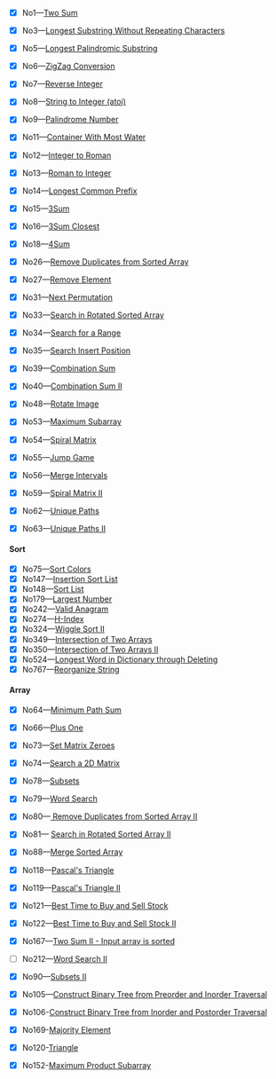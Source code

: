 - [x] No1—[Two Sum](https://github.com/Spades-S/LEETCODE/blob/master/Sums.md)    
- [x] No3—[Longest Substring Without Repeating Characters](https://github.com/Spades-S/LEETCODE/blob/master/Longest%20Substring%20Without%20Repeating%20Characters.md)  
- [x] No5—[Longest Palindromic Substring](https://github.com/Spades-S/LEETCODE/blob/master/Longest%20Palindromic%20Substring.md)
- [x] No6—[ZigZag Conversion]()    
- [x] No7—[Reverse Integer]()   
- [x] No8—[String to Integer (atoi)]()   
- [x] No9—[Palindrome Number]() 
- [x] No11—[Container With Most Water]() 
- [x] No12—[Integer to Roman]()   
- [x] No13—[Roman to Integer]()
- [x] No14—[Longest Common Prefix]()    
- [x] No15—[3Sum](https://github.com/Spades-S/LEETCODE/blob/master/Sums.md)    
- [x] No16—[3Sum Closest]()  
- [x] No18—[4Sum](https://github.com/Spades-S/LEETCODE/blob/master/Sums.md)    
- [x] No26—[Remove Duplicates from Sorted Array]()  
- [x] No27—[Remove Element](https://github.com/Spades-S/LEETCODE/blob/master/Remove%20Element.md)  
- [x] No31—[Next Permutation]()  
- [x] No33—[Search in Rotated Sorted Array](https://github.com/Spades-S/LEETCODE/blob/master/Search%20in%20Rotated%20Sorted%20Array.md)    
- [x] No34—[Search for a Range]()    
- [x] No35—[Search Insert Position]()    
- [x] No39—[Combination Sum]()   
- [x] No40—[Combination Sum II]()  
- [x] No48—[Rotate Image]()  
- [x] No53—[Maximum Subarray](https://github.com/Spades-S/LEETCODE/blob/master/Maximum%20SubArray.md) 
- [x] No54—[Spiral Matrix](https://github.com/Spades-S/LEETCODE/blob/master/Spiral%20Matrix.md)    
- [x] No55—[Jump Game](https://github.com/Spades-S/LEETCODE/blob/master/Jump%20Game.md)    
- [x] No56—[Merge Intervals]()   
- [x] No59—[Spiral Matrix II](https://github.com/Spades-S/LEETCODE/blob/master/Spiral%20Matrix.md)  
- [x] No62—[Unique Paths](https://github.com/Spades-S/LEETCODE/blob/master/Unique%20Path.md)    
- [x] No63—[Unique Paths II](https://github.com/Spades-S/LEETCODE/blob/master/Unique%20Path.md)    




#### Sort

- [x] No75—[Sort Colors](https://github.com/Spades-S/LEETCODE/blob/master/Sort%20Colors.md)    
- [x] No147—[Insertion Sort List](https://github.com/Spades-S/LEETCODE/blob/master/Insertion%20Sort%20List.md)   
- [x] No148—[Sort List](https://github.com/Spades-S/LEETCODE/blob/master/Sort%20List.md)    
- [x] No179—[Largest Number](https://github.com/Spades-S/LEETCODE/blob/master/Largest%20Number.md)  
- [x] No242—[Valid Anagram](https://github.com/Spades-S/LEETCODE/blob/master/Valid%20Anagram.md)  
- [x] No274—[H-Index]()   
- [x] No324—[Wiggle Sort II]()   
- [x] No349—[Intersection of Two Arrays]()    
- [x] No350—[Intersection of Two Arrays II]()  
- [x] No524—[Longest Word in Dictionary through Deleting]() 
- [x] No767—[Reorganize String](https://github.com/Spades-S/LEETCODE/blob/master/Reorganize%20String%20.md) 

#### Array

- [x] No64—[Minimum Path Sum](https://github.com/Spades-S/LEETCODE/blob/master/Minimum%20Path%20Sum.md)
- [x] No66—[Plus One]()   
- [x] No73—[Set Matrix Zeroes]()    
- [x] No74—[Search a 2D Matrix](https://github.com/Spades-S/LEETCODE/blob/master/Search%20a%202D%20Matrix.md)  
- [x] No78—[Subsets](https://github.com/Spades-S/LEETCODE/blob/master/Subsets.md)
- [x] No79—[Word Search](https://github.com/Spades-S/LEETCODE/blob/master/Word%20Search.md)  
- [x] No80—[ Remove Duplicates from Sorted Array II](https://github.com/Spades-S/LEETCODE/blob/master/%20Remove%20Duplicates%20from%20Sorted%20Array%20II%20.md)  
- [x] No81— [Search in Rotated Sorted Array II](https://github.com/Spades-S/LEETCODE/blob/master/Search%20in%20Rotated%20Sorted%20Array.md)
- [x] No88—[Merge Sorted Array](https://github.com/Spades-S/LEETCODE/blob/master/Merge%20Sorted%20Array.md)
- [x] No118—[Pascal's Triangle]() 
- [x] No119—[Pascal's Triangle II]()    
- [x] No121—[Best Time to Buy and Sell Stock]() 
- [x] No122—[Best Time to Buy and Sell Stock II]()    
- [x] No167—[Two Sum II - Input array is sorted](https://github.com/Spades-S/LEETCODE/blob/master/Sums.md)    
- [ ] No212—[Word Search II]()   
- [x] No90—[Subsets II](https://github.com/Spades-S/LEETCODE/blob/master/Subsets.md)
- [x] No105—[Construct Binary Tree from Preorder and Inorder Traversal](https://github.com/Spades-S/LEETCODE/blob/master/Construct%20Binary%20Tree.md)
- [x] No106-[Construct Binary Tree from Inorder and Postorder Traversal](https://github.com/Spades-S/LEETCODE/blob/master/Construct%20Binary%20Tree.md)
- [x] No169-[Majority Element](https://github.com/Spades-S/LEETCODE/blob/master/Majority%20Element.md)
- [x] No120-[Triangle](https://github.com/Spades-S/LEETCODE/blob/master/Triangle.md)
- [x] No152-[Maximum Product Subarray](https://github.com/Spades-S/LEETCODE/blob/master/Maximum%20SubArray.md)


